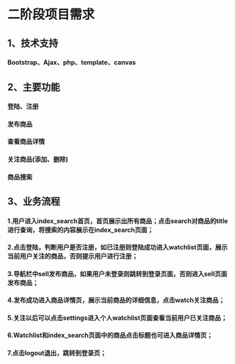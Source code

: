 # 二阶段项目需求

## 1、技术支持

#### 	  Bootstrap、Ajax、php、template、canvas



## 2、主要功能

####         登陆、注册

#### 	发布商品

#### 	查看商品详情

#### 	关注商品(添加、删除)

#### 	商品搜索



## 3、业务流程

#### 	1.用户进入index_search首页，首页展示出所有商品；点击search对商品的title进行查询，将搜索的内容展示在index_search页面；

#### 	2.点击登陆，判断用户是否注册，如已注册则登陆成功进入watchlist页面，展示当前用户关注的商品，否则提示用户进行注册；

#### 	3.导航栏中sell发布商品，如果用户未登录则跳转到登录页面，否则进入sell页面发布商品；

#### 	4.发布成功进入商品详情页，展示当前商品的详细信息，点击watch关注商品；

#### 	5.关注以后可以点击settings进入个人watchlist页面查看当前用户已关注商品；

#### 	6.Watchlist和index_search页面中的商品点击标题也可进入商品详情页；

#### 	7.点击logout退出，跳转到登录页；